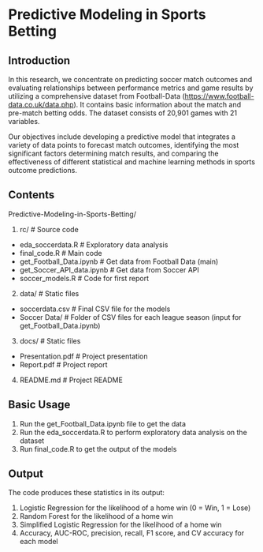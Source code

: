 # Predictive Modeling in Sports Betting

## Introduction
In this research, we concentrate on predicting soccer match outcomes and evaluating relationships between performance metrics and game results by utilizing a comprehensive dataset from Football-Data (https://www.football-data.co.uk/data.php). It contains basic information about the match and pre-match betting odds. The dataset consists of 20,901 games with 21 variables.

Our objectives include developing a predictive model that integrates a variety of data points to forecast match outcomes, identifying the most significant factors determining match results, and comparing the effectiveness of different statistical and machine learning methods in sports outcome predictions.

## Contents
Predictive-Modeling-in-Sports-Betting/  
1. rc/                              # Source code
- eda_soccerdata.R              # Exploratory data analysis
- final_code.R                  # Main code
- get_Football_Data.ipynb       # Get data from Football Data (main)
- get_Soccer_API_data.ipynb     # Get data from Soccer API
- soccer_models.R               # Code for first report
2. data/                     # Static files
- soccerdata.csv        # Final CSV file for the models
- Soccer Data/          # Folder of CSV files for each league season (input for get_Football_Data.ipynb)
3. docs/                     # Static files
- Presentation.pdf      # Project presentation
- Report.pdf            # Project report
4. README.md        # Project README

## Basic Usage
1. Run the get_Football_Data.ipynb file to get the data
2. Run the eda_soccerdata.R to perform exploratory data analysis on the dataset
3. Run final_code.R to get the output of the models

## Output
The code produces these statistics in its output:
1. Logistic Regression for the likelihood of a home win (0 = Win, 1 = Lose)
2. Random Forest for the likelihood of a home win
3. Simplified Logistic Regression for the likelihood of a home win
4. Accuracy, AUC-ROC, precision, recall, F1 score, and CV accuracy for each model
